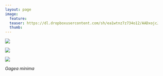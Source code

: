 ```yaml
---
layout: page
image:
  feature:
  teaser: https://dl.dropboxusercontent.com/sh/ea1wtnz7z734o12/AADxojcJaTJ_KC7PJfDhLyCda/luontokuvat/kev%C3%A4t/DS16040-245px.jpg
  thumb:
---
```


[![](https://dl.dropboxusercontent.com/sh/ea1wtnz7z734o12/AABTAJSyzxv7RmEPeq0Se_Fca/luontokuvat/kev%C3%A4t/DS16026-800px.jpg)](https://dl.dropboxusercontent.com/sh/ea1wtnz7z734o12/AABrIr3pxELCGKb6X9LUCdJja/luontokuvat/kev%C3%A4t/DS16026.jpg)

[![](https://dl.dropboxusercontent.com/sh/ea1wtnz7z734o12/AADn-TAvtsB2MrZHnHsqNJeWa/luontokuvat/kev%C3%A4t/DS16035-800px.jpg)](https://dl.dropboxusercontent.com/sh/ea1wtnz7z734o12/AAAxtZw583sCivFv8XDymlmDa/luontokuvat/kev%C3%A4t/DS16035.jpg)

[![](https://dl.dropboxusercontent.com/sh/ea1wtnz7z734o12/AACCnbXHbFUYUcOtwVBXtG99a/luontokuvat/kev%C3%A4t/DS16040-800px.jpg)](https://dl.dropboxusercontent.com/sh/ea1wtnz7z734o12/AABcd6U9xyfciB9g-G1-xNQ4a/luontokuvat/kev%C3%A4t/DS16040.jpg)

*Gagea minima*
